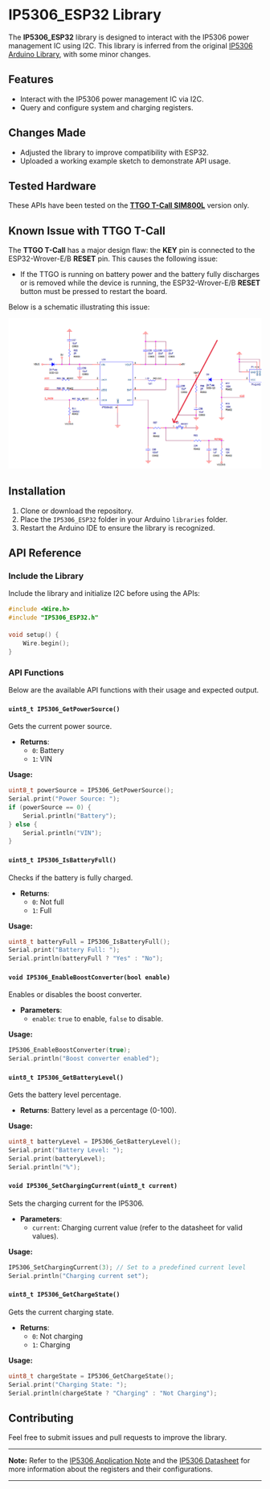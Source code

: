 # IP5306\_ESP32 Library

The **IP5306\_ESP32** library is designed to interact with the IP5306 power management IC using I2C. This library is inferred from the original [IP5306 Arduino Library](https://github.com/Al1c3-1337/IP5306-arduino/tree/master), with some minor changes.

## Features

- Interact with the IP5306 power management IC via I2C.
- Query and configure system and charging registers.

## Changes Made

- Adjusted the library to improve compatibility with ESP32.
- Uploaded a working example sketch to demonstrate API usage.

## Tested Hardware

These APIs have been tested on the [**TTGO T-Call SIM800L**](https://lilygo.cc/products/t-call-v1-4?variant=43766872965301) version only.

## Known Issue with TTGO T-Call

The **TTGO T-Call** has a major design flaw: the **KEY** pin is connected to the ESP32-Wrover-E/B **RESET** pin. This causes the following issue:

- If the TTGO is running on battery power and the battery fully discharges or is removed while the device is running, the ESP32-Wrover-E/B **RESET** button must be pressed to restart the board.

Below is a schematic illustrating this issue:

![TTGO T-Call Reset Issue](./documental_assets/TTGO_Ip5306_reset.PNG)



## Installation

1. Clone or download the repository.
2. Place the `IP5306_ESP32` folder in your Arduino `libraries` folder.
3. Restart the Arduino IDE to ensure the library is recognized.

## API Reference

### Include the Library

Include the library and initialize I2C before using the APIs:

```cpp
#include <Wire.h>
#include "IP5306_ESP32.h"

void setup() {
    Wire.begin();
}
```

### API Functions

Below are the available API functions with their usage and expected output.

#### `uint8_t IP5306_GetPowerSource()`

Gets the current power source.

- **Returns**:
  - `0`: Battery
  - `1`: VIN

**Usage:**

```cpp
uint8_t powerSource = IP5306_GetPowerSource();
Serial.print("Power Source: ");
if (powerSource == 0) {
    Serial.println("Battery");
} else {
    Serial.println("VIN");
}
```

#### `uint8_t IP5306_IsBatteryFull()`

Checks if the battery is fully charged.

- **Returns**:
  - `0`: Not full
  - `1`: Full

**Usage:**

```cpp
uint8_t batteryFull = IP5306_IsBatteryFull();
Serial.print("Battery Full: ");
Serial.println(batteryFull ? "Yes" : "No");
```

#### `void IP5306_EnableBoostConverter(bool enable)`

Enables or disables the boost converter.

- **Parameters**:
  - `enable`: `true` to enable, `false` to disable.

**Usage:**

```cpp
IP5306_EnableBoostConverter(true);
Serial.println("Boost converter enabled");
```

#### `uint8_t IP5306_GetBatteryLevel()`

Gets the battery level percentage.

- **Returns**: Battery level as a percentage (0-100).

**Usage:**

```cpp
uint8_t batteryLevel = IP5306_GetBatteryLevel();
Serial.print("Battery Level: ");
Serial.print(batteryLevel);
Serial.println("%");
```

#### `void IP5306_SetChargingCurrent(uint8_t current)`

Sets the charging current for the IP5306.

- **Parameters**:
  - `current`: Charging current value (refer to the datasheet for valid values).

**Usage:**

```cpp
IP5306_SetChargingCurrent(3); // Set to a predefined current level
Serial.println("Charging current set");
```

#### `uint8_t IP5306_GetChargeState()`

Gets the current charging state.

- **Returns**:
  - `0`: Not charging
  - `1`: Charging

**Usage:**

```cpp
uint8_t chargeState = IP5306_GetChargeState();
Serial.print("Charging State: ");
Serial.println(chargeState ? "Charging" : "Not Charging");
```

## Contributing

Feel free to submit issues and pull requests to improve the library.

---

**Note:** Refer to the [IP5306 Application Note](./documental_assets/datasheet/IP5306_Application_Note.pdf) and the [IP5306 Datasheet](./documental_assets/datasheet/IP5306_datasheet.pdf) for more information about the registers and their configurations.

---

